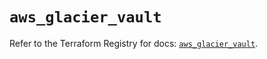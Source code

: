 # `aws_glacier_vault`

Refer to the Terraform Registry for docs: [`aws_glacier_vault`](https://registry.terraform.io/providers/hashicorp/aws/6.14.0/docs/resources/glacier_vault).
